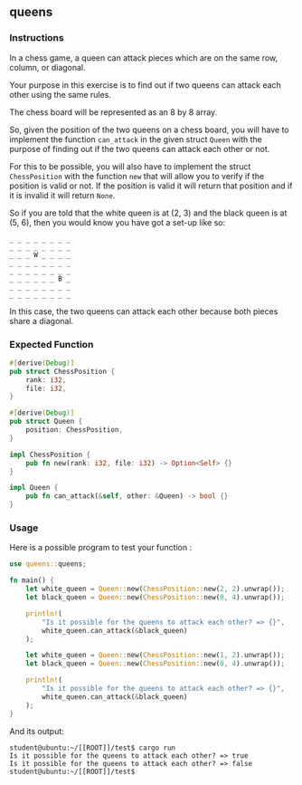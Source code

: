 ## queens

### Instructions

In a chess game, a queen can attack pieces which are on the same row,
column, or diagonal.

Your purpose in this exercise is to find out if two queens can attack
each other using the same rules.

The chess board will be represented as an 8 by 8 array.

So, given the position of the two queens on a chess board, you will have to
implement the function `can_attack` in the given struct `Queen` with
the purpose of finding out if the two queens can attack each other or not.

For this to be possible, you will also have to implement the struct `ChessPosition`
with the function `new` that will allow you to verify if the position is valid or not. If the position is valid it will return that position and if it is invalid it will return `None`.

So if you are told that the white queen is at (2, 3) and the black queen is at (5, 6),
then you would know you have got a set-up like so:

```
_ _ _ _ _ _ _ _
_ _ _ _ _ _ _ _
_ _ _ W _ _ _ _
_ _ _ _ _ _ _ _
_ _ _ _ _ _ _ _
_ _ _ _ _ _ B _
_ _ _ _ _ _ _ _
_ _ _ _ _ _ _ _
```

In this case, the two queens can attack each other because both pieces share a diagonal.

### Expected Function

```rust
#[derive(Debug)]
pub struct ChessPosition {
    rank: i32,
    file: i32,
}

#[derive(Debug)]
pub struct Queen {
    position: ChessPosition,
}

impl ChessPosition {
    pub fn new(rank: i32, file: i32) -> Option<Self> {}
}

impl Queen {
    pub fn can_attack(&self, other: &Queen) -> bool {}
}
```

### Usage

Here is a possible program to test your function :

```rust
use queens::queens;

fn main() {
    let white_queen = Queen::new(ChessPosition::new(2, 2).unwrap());
    let black_queen = Queen::new(ChessPosition::new(0, 4).unwrap());

    println!(
        "Is it possible for the queens to attack each other? => {}",
        white_queen.can_attack(&black_queen)
    );

    let white_queen = Queen::new(ChessPosition::new(1, 2).unwrap());
    let black_queen = Queen::new(ChessPosition::new(0, 4).unwrap());

    println!(
        "Is it possible for the queens to attack each other? => {}",
        white_queen.can_attack(&black_queen)
    );
}
```

And its output:

```console
student@ubuntu:~/[[ROOT]]/test$ cargo run
Is it possible for the queens to attack each other? => true
Is it possible for the queens to attack each other? => false
student@ubuntu:~/[[ROOT]]/test$
```

